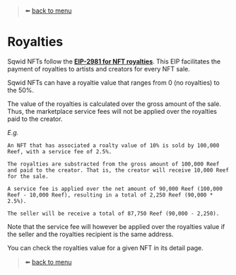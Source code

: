 > :arrow_left: [back to menu](../README.md)

# **Royalties**

Sqwid NFTs follow the **[EIP-2981 for NFT royalties](https://eips.ethereum.org/EIPS/eip-2981)**. This EIP facilitates the payment of royalties to artists and creators for every NFT sale.

Sqwid NFTs can have a royaltie value that ranges from 0 (no royalties) to the 50%.

The value of the royalties is calculated over the gross amount of the sale. Thus, the marketplace service fees will not be applied over the royalties paid to the creator.

_E.g._

```
An NFT that has associated a roalty value of 10% is sold by 100,000 Reef, with a service fee of 2.5%.

The royalties are substracted from the gross amount of 100,000 Reef and paid to the creator. That is, the creator will receive 10,000 Reef for the sale.

A service fee is applied over the net amount of 90,000 Reef (100,000 Reef - 10,000 Reef), resulting in a total of 2,250 Reef (90,000 * 2.5%).

The seller will be receive a total of 87,750 Reef (90,000 - 2,250).
```

Note that the service fee will however be applied over the royalties value if the seller and the royalties recipient is the same address.

You can check the royalties value for a given NFT in its detail page.

> :arrow_left: [back to menu](../README.md)
